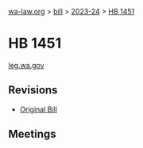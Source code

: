 [wa-law.org](/) > [bill](/bill/) > [2023-24](/bill/2023-24/) > [HB 1451](/bill/2023-24/hb/1451/)

# HB 1451
[leg.wa.gov](https://app.leg.wa.gov/billsummary?BillNumber=1451&Year=2023&Initiative=false)

## Revisions
* [Original Bill](1/)

## Meetings